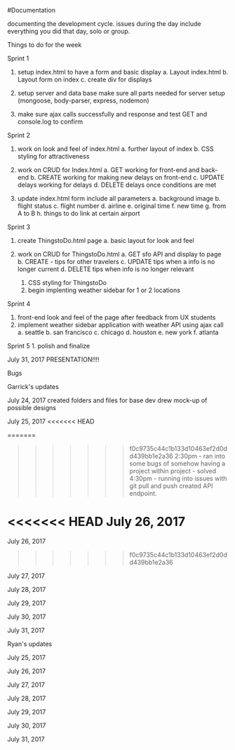 #Documentation



<!-- ///////////////////////////////////////////////////////////////////////////////////////////////////// -->

documenting the development cycle. issues during the day
include everything you did that day, solo or group.

Things to do for the week


Sprint 1
  1. setup index.html to have a form and basic display
    a. Layout index.html
    b. Layout form on index
    c. create div for displays

  2. setup server and data base
    make sure all parts needed for server setup (mongoose, body-parser, express, nodemon)

  3. make sure ajax calls successfully and response and test GET and console.log to confirm


Sprint 2
1. work on look and feel of index.html
    a. further layout of index
    b. CSS styling for attractiveness

  2. work on CRUD for Index.html
      a. GET working for front-end and back-end
      b. CREATE working for making new delays on front-end
      c. UPDATE delays working for delays
      d. DELETE delays once conditions are met

  3. update index.html form include all parameters
      a. background image
      b. flight status
      c. flight number
      d. airline
      e. original time
      f. new time
      g. from A to B
      h. things to do link at certain airport


Sprint 3
  1. create ThingstoDo.html page
      a. basic layout for look and feel

  2. work on CRUD for ThingstoDo.html
      a. GET sfo API and display to page
      b. CREATE - tips for other travelers
      c. UPDATE tips when a info is no longer current
      d. DELETE tips when info is no longer relevant


      <!-- stretch goal  -->
      1. CSS styling for ThingstoDo
      2. begin implenting weather sidebar for 1 or 2 locations

  Sprint 4
  1. front-end look and feel of the page after feedback from UX students
  2. implement weather sidebar application with weather API using ajax call
      a. seattle
      b. san francisco
      c. chicago
      d. houston
      e. new york
      f. atlanta

Sprint 5
    1. polish and finalize

  July 31, 2017
    PRESENTATION!!!!

<!-- ///////////////////////////////////////////////////////////////////////////////////////////////////// -->
Bugs
<!-- issue, time stamp, was issue solved?-->

Garrick's updates

July 24, 2017
  created folders and files for base dev
  drew mock-up of possible designs

July 25, 2017
<<<<<<< HEAD

=======
>>>>>>> f0c9735c44c1b133d10463ef2d0dd439bb1e2a36
  2:30pm - ran into some bugs of somehow having a project within project - solved
  4:30pm - running into issues with git pull and push
  created API endpoint.

<<<<<<< HEAD
  July 26, 2017
=======
July 26, 2017
>>>>>>> f0c9735c44c1b133d10463ef2d0dd439bb1e2a36


  July 27, 2017


  July 28, 2017


  July 29, 2017


  July 30, 2017


  July 31, 2017



  Ryan's updates

  July 25, 2017

  July 26, 2017

  July 27, 2017

  July 28, 2017

  July 29, 2017

  July 30, 2017

  July 31, 2017

